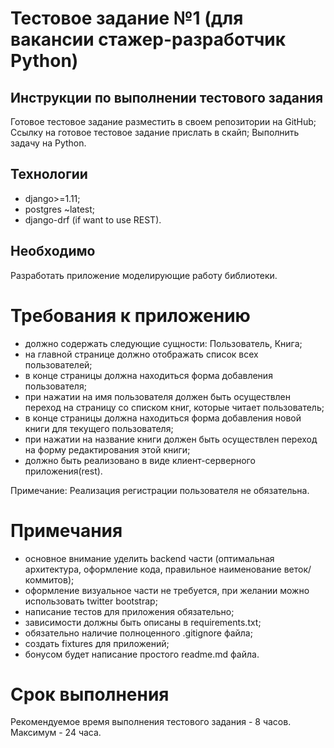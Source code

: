 # Тестовое задание №1 (для вакансии стажер-разработчик Python)

## Инструкции по выполнении тестового задания
Готовое тестовое задание разместить в своем репозитории на GitHub;
Ссылку на готовое тестовое задание прислать в скайп;
Выполнить задачу на Python. 

## Технологии
- django>=1.11;
- postgres ~latest;
- django-drf (if want to use REST).

## Необходимо
Разработать приложение моделирующие работу библиотеки.

# Требования к приложению
- должно содержать следующие сущности: Пользователь, Книга;
- на главной странице должно отображать список всех пользователей;
- в конце страницы должна находиться форма добавления пользователя;
- при нажатии на имя пользователя должен быть осуществлен переход на страницу со списком книг, которые читает пользователь;
- в конце страницы должна находиться форма добавления новой книги для текущего пользователя;
- при нажатии на название книги должен быть осуществлен переход на форму редактирования этой книги;
- должно быть реализовано в виде клиент-серверного приложения(rest).

Примечание: Реализация регистрации пользователя не обязательна. 

# Примечания
- основное внимание уделить backend части (оптимальная архитектура, оформление кода, правильное наименование веток/коммитов);
- оформление визуальное части не требуется, при желании можно использовать twitter bootstrap;
- написание тестов для приложения обязательно;
- зависимости должны быть описаны в requirements.txt;
- обязательно наличие полноценного .gitignore файла;
- создать fixtures для приложений;
- бонусом будет написание простого readme.md файла. 

# Срок выполнения
Рекомендуемое время выполнения тестового задания - 8 часов. Максимум - 24 часа.
